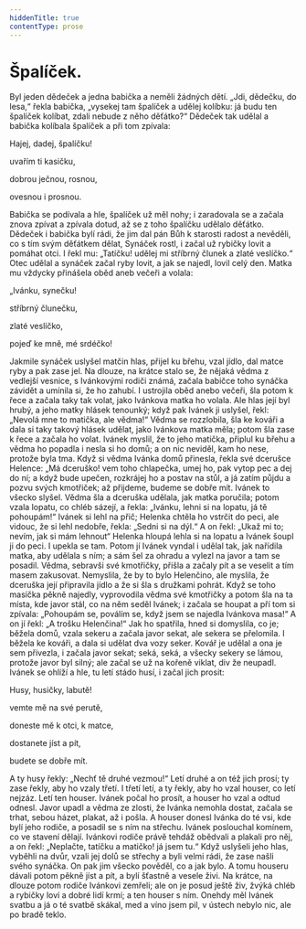 ```yaml
---
hiddenTitle: true
contentType: prose
---
```


# Špalíček.

Byl jeden dědeček a jedna babička a neměli žádných dětí. „Jdi, dědečku, do lesa,“ řekla babička, „vysekej tam špalíček a udělej kolíbku: já budu ten špalíček kolíbat, zdali nebude z něho děťátko?“ Dědeček tak udělal a babička kolíbala špalíček a při tom zpívala:

  

Hajej, dadej, špalíčku! 

uvařím ti kasičku, 

dobrou ječnou, rosnou, 

ovesnou i prosnou.

  

Babička se podívala a hle, špalíček už měl nohy; i zaradovala se a začala znova zpívat a zpívala dotud, až se z toho špalíčku udělalo děťátko. Dědeček i babička bylí rádi, že jim dal pán Bůh k starosti radost a nevěděli, co s tím svým děťátkem dělat, Synáček rostl, i začal už rybičky lovit a pomáhat otci. I řekl mu: „Tatíčku! udělej mi stříbrný člunek a zlaté veslíčko.“ Otec udělal a synáček začal ryby lovit, a jak se najedl, lovil celý den. Matka mu vždycky přinášela oběd aneb večeři a volala:

  

„Ivánku, synečku!

stříbrný člunečku,

zlaté veslíčko,

pojeď ke mně, mé srdéčko!

  

Jakmile synáček uslyšel matčin hlas, přijel ku břehu, vzal jídlo, dal matce ryby a pak zase jel. Na dlouze, na krátce stalo se, že nějaká vědma z vedlejší vesnice, s Ivánkovými rodiči známá, začala babičce toho synáčka závidět a umínila si, že ho zahubí. I ustrojila oběd anebo večeři, šla potom k řece a začala taky tak volat, jako Ivánkova matka ho volala. Ale hlas její byl hrubý, a jeho matky hlásek tenounký; když pak Ivánek ji uslyšel, řekl: „Nevolá mne to matička, ale vědma!“ Vědma se rozzlobila, šla ke kováři a dala si taky takový hlásek udělat, jako Ivánkova matka měla; potom šla zase k řece a začala ho volat. Ivánek myslil, že to jeho matička, připlul ku břehu a vědma ho popadla i nesla si ho domů; a on nic neviděl, kam ho nese, protože byla tma. Když si vědma Ivánka domů přinesla, řekla své dcerušce Helence: „Má dceruško! vem toho chlapečka, umej ho, pak vytop pec a dej do ní; a když bude upečen, rozkrájej ho a postav na stůl, a já zatím půjdu a pozvu svých kmotřiček; až přijdeme, budeme se dobře mít. Ivánek to všecko slyšel. Vědma šla a dceruška udělala, jak matka poručila; potom vzala lopatu, co chléb sázejí, a řekla: „Ivánku, lehni si na lopatu, já tě pohoupám!“ Ivánek si lehl na přič; Helenka chtěla ho vstrčit do peci, ale vidouc, že si lehl nedobře, řekla: „Sedni si na dýl.“ A on řekl: „Ukaž mi to; nevím, jak si mám lehnout“ Helenka hloupá lehla si na lopatu a Ivánek šoupl ji do peci. I upekla se tam. Potom jí Ivánek vyndal i udělal tak, jak nařídila matka, aby udělala s ním; a sám šel za ohradu a vylezl na javor a tam se posadil. Vědma, sebravši své kmotřičky, přišla a začaly pít a se veselit a tím masem zakusovat. Nemyslila, že by to bylo Helenčino, ale myslila, že dceruška její připravila jídlo a že si šla s družkami pohrát. Když se toho masíčka pěkně najedly, vyprovodila vědma své kmotřičky a potom šla na ta místa, kde javor stál, co na něm seděl Ivánek; i začala se houpat a pří tom si zpívala: „Pohoupám se, poválím se, když jsem se najedla Ivánkova masa!“ A on jí řekl: „A trošku Helenčina!“ Jak ho spatřila, hned si domyslila, co je; běžela domů, vzala sekeru a začala javor sekat, ale sekera se přelomila. I běžela ke kováři, a dala si udělat dva vozy seker. Kovář je udělal a ona je sem přivezla, i začala javor sekat; seká, seká, a všecky sekery se lámou, protože javor byl silný; ale začal se už na kořeně viklat, div že neupadl. Ivánek se ohlíží a hle, tu letí stádo husí, i začal jich prosit:

  

Husy, husičky, labutě! 

vemte mě na své perutě, 

doneste mě k otci, k matce, 

dostanete jíst a pít, 

budete se dobře mít.

  

A ty husy řekly: „Nechť tě druhé vezmou!“ Letí druhé a on též jich prosí; ty zase řekly, aby ho vzaly třetí. I třetí letí, a ty řekly, aby ho vzal houser, co letí nejzáz. Letí ten houser. Ivánek počal ho prosít, a houser ho vzal a odtud odnesl. Javor upadl a vědma ze zlosti, že Ivánka nemohla dostat, začala se trhat, sebou házet, plakat, až i pošla. A houser donesl Ivánka do té vsi, kde bylí jeho rodiče, a posadil se s ním na střechu. Ivánek poslouchal komínem, co ve stavení dělají. Ivánkovi rodiče právě tehdáž obědvali a plakali pro něj, a on řekl: „Neplačte, tatíčku a matičko! já jsem tu.“ Když uslyšeli jeho hlas, vyběhli na dvůr, vzali jej dolů se střechy a byli velmi rádi, že zase našli svého synáčka. On pak jim všecko pověděl, co a jak bylo. A tomu houseru dávali potom pěkně jíst a pít, a bylí šťastně a vesele živi. Na krátce, na dlouze potom rodiče Ivánkovi zemřeli; ale on je posud ještě živ, žvýká chléb a rybičky loví a dobré lidí krmí; a ten houser s ním. Onehdy měl Ivánek svatbu a já o té svatbě skákal, med a víno jsem pil, v ústech nebylo nic, ale po bradě teklo.
